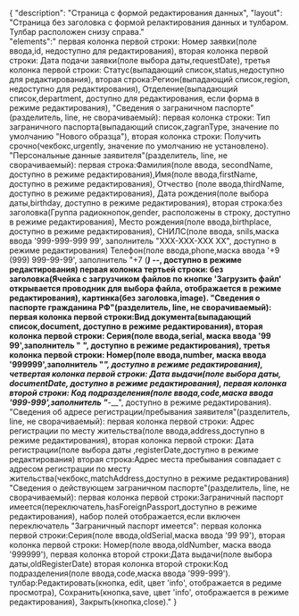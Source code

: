 {
"description": "Страница с формой редактирования данных",
"layout": "Страница без заголовка с формой релактирования данных и тулбаром. Тулбар расположен снизу справа."  
"elements":"
первая колонка первой строки: Номер заявки(поле ввода,id, недоступно для редактирования),
вторая колонка первой строки: Дата подачи заявки(поле выбора даты,requestDate),
третья колонка первой строки: Статус(выпадающий список,status,недоступно для редактирования),
вторая строка:Регион(выпадающий список,region, недоступно для редактирования),
Отделение(выпадающий список,department, доступно для редактирования, если форма в режиме редактирования),
"Сведения о заграничном паспорте"(разделитель, line, не сворачиваемый): 
первая колонка строки: Тип заграничного паспорта(выпадающий список,zagranType, значение по умолчанию "Нового образца"),
вторая колонка строки: Получить срочно(чекбокс,urgently, значение по умолчанию не установлено).
"Персональные данные заявителя"(разделитель, line, не сворачиваемый):
первая строка:Фамилия(поле ввода, secondName, доступно в режиме редактирования),Имя(поле ввода,firstName, доступно в режиме редактирования),
Отчество (поле ввода,thirdName, доступно в режиме редактирования), Дата рождения(поле выбора даты,birthday, доступно в режиме редактирования),
вторая строка:без заголовка(Группа радиокнопок,gender, расположены в строку, доступно в режиме редактирования),
Место рождения(поле ввода,birthplace, доступно в режиме редактирования),
СНИЛС(поле ввода, snils,маска ввода '999-999-999 99', заполнитель "XXX-XXX-XXX XX", доступно в режиме редактирования)
Телефон(поле ввода,phone,маска ввода '+9 (999) 999-99-99', заполнитель "+7 (___) ___-__-__, доступно в режиме редактирования)
первая колонка тертьей строки: без заголовка(Ячейка с загрузчиком файлов по кнопке 'Загрузить файл' открывается проводник для выбора файла, отображается в режиме редактирования),
картинка(без заголовка,image).
"Сведения о паспорте гражданина РФ"(разделитель, line, не сворачиваемый):
первая колонка первой строки:Вид документа(выпадающий список,document, доступно в режиме редактирования),
вторая колонка первой строки: Серия(поле ввода,serial, маска ввода '99 99',заполнитель "__ __", доступно в режиме редактирования),
третья колонка первой строки: Номер(поле ввода,number, маска ввода '999999',заполнитель "______", доступно в режиме редактирования),
четвертая колонка первой строки: Дата выдачи(поле выбора даты, documentDate, доступно в режиме редактирования),
первая колонка второй строки: Код подразделения(поле ввода,code,маска ввода '999-999',заполнитель "___-___", доступно в режиме редактирования).
"Сведения об адресе регистрации/пребывания заявителя"(разделитель, line, не сворачиваемый):
первая колонка первой строки: Адрес регистрации по месту жительства(поле ввода,address,доступно в режиме редактирования),
вторая колонка первой строки: Дата регистрации(поле выбора даты ,registerDate,доступно в режиме редактирования)
вторая строка:Адрес места пребывания совпадает с адресом регистрации по месту жительства(чекбокс,matchAddress,доступно в режиме редактирования)
"Сведения о действующем заграничном паспорте"(разделитель, line, не сворачиваемый):
первая колонка первой строки:Заграничный паспорт имеется(переключатель,hasForeignPassport,доступно в режиме редактирования),
набор полей отображается,если включен переключатель "Заграничный паспорт имеется": 
первая колонка первой строки:Серия(поле ввода,oldSerial,маска ввода '99 99'),
вторая колонка первой строки: Номер(поле ввода,oldNumber, маска ввода '999999'),
первая колонка второй строки:Дата выдачи(поле выбора даты,oldRegisterDate)
вторая колонка второй строки:Код подразделения(поле ввода,code,маска ввода '999-999').
тулбар:Редактировать(кнопка, edit, цвет 'info', отображается в редиме просмотра), Сохранить(кнопка,save, цвет 'info', отображается в режиме редактирования), Закрыть(кнопка,close)."
}